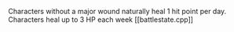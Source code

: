 Characters without a major wound naturally heal 1 hit point per day.
Characters heal up to 3 HP each week
[[battlestate.cpp]]